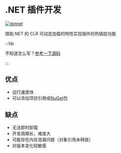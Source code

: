 # .NET 插件开发

[![dotnet](https://img.shields.io/badge/8.0-512BD4?style=for-the-badge&logo=.net)](https://dotnet.microsoft.com/zh-cn/download/dotnet/8.0)

借助.NET 的 CLR 可动态加载的特性实现插件的热插拔功能

:::tip

不知道怎么写？[参考一下源码](https://github.com/SereinDev/Serein)

:::

## 优点

- 运行速度快
- 可以添加项目引用或[NuGet](https://www.nuget.org/)包

## 缺点

- 无法即时卸载
- 开发周期长，难度大
- 可能存在内存泄漏问题（对象引用未释放）
- 对版本变化较敏感

